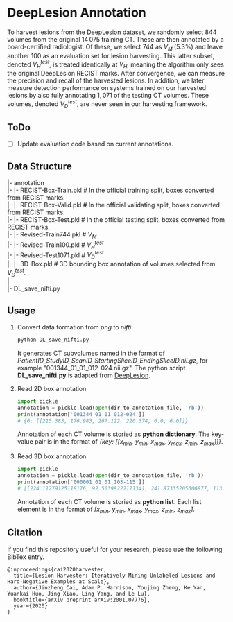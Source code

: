 # DeepLesion Annotation  
To harvest lesions from the [DeepLesion](https://nihcc.app.box.com/v/DeepLesion) dataset, we randomly select $844$ volumes from the original $14\,075$ training CT. These are then annotated by a board-certified radiologist. Of these, we select $744$ as $V_{M}$ ($5.3\%$) and leave another $100$ as an evaluation set for lesion harvesting. This latter subset, denoted $V_{H}^{test}$, is treated identically at $V_{H}$, meaning the algorithm only sees the original DeepLesion RECIST marks. After convergence, we can measure the precision and recall of the harvested lesions. In addition, we later measure detection performance on systems trained on our harvested lesions by also fully annotating $1,071$ of the testing CT volumes. These volumes, denoted $V_{D}^{test}$, are never seen in our harvesting framework. 

## ToDo
- [ ] Update evaluation code based on current annotations. 

## Data Structure
|- annotation  
|- |- RECIST-Box-Train.pkl # In the official training split, boxes converted from RECIST marks.  
|- |- RECIST-Box-Valid.pkl # In the official validating split, boxes converted from RECIST marks.  
|- |- RECIST-Box-Test.pkl  # In the official testing split, boxes converted from RECIST marks.  
|- |- Revised-Train744.pkl # $V_{M}$  
|- |- Revised-Train100.pkl # $V_{H}^{test}$  
|- |- Revised-Test1071.pkl # $V_{D}^{test}$  
|- |- 3D-Box.pkl # 3D bounding box annotation of volumes selected from $V_{D}^{test}$.  
|  
|- DL_save_nifti.py 

## Usage 
1. Convert data formation from *png* to *nifti*:
    ```python 
    python DL_save_nifti.py 
    ```
    It generates CT subvolumes named in the format of *PatientID_StudyID_ScanID_StartingSliceID_EndingSliceID.nii.gz*, for example "001344_01_01_012-024.nii.gz". The python script **DL_save_nifti.py** is adapted from [DeepLesion](https://nihcc.app.box.com/v/DeepLesion).

2. Read 2D box annotation
    ```python
    import pickle 
    annotation = pickle.load(open(dir_to_annotation_file, 'rb'))
    print(annotation['001344_01_01_012-024']) 
    # {6: [[215.383, 176.983, 267.122, 220.374, 6.0, 6.0]]} 
    ```
    Annotation of each CT volume is storied as **python dictionary**. The key-value pair is in the format of *{key: [[$x_{min}$, $y_{min}$, $x_{max}$, $y_{max}$, $z_{min}$, $z_{max}$]]}*. 

3. Read 3D box annotation
    ```python
    import pickle 
    annotation = pickle.load(open(dir_to_annotation_file, 'rb'))
    print(annotation['000001_01_01_103-115'])
    # [[224.11279125118176, 92.50398222171341, 241.87335205606877, 113.86161863265343, 5.0, 6.0], [234.21612865759417, 78.1168292149383, 256.46265925305823, 104.75412242792794, 5.0, 6.0]]
    ```
    Annotation of each CT volume is storied as **python list**. Each list element is in the format of *[$x_{min}$, $y_{min}$, $x_{max}$, $y_{max}$, $z_{min}$, $z_{max}$]*.

## Citation
If you find this repository useful for your research, please use the following BibTex entry. 
```
@inproceedings{cai2020harvester,
  title={Lesion Harvester: Iteratively Mining Unlabeled Lesions and Hard-Negative Examples at Scale},
  author={Jinzheng Cai, Adam P. Harrison, Youjing Zheng, Ke Yan, Yuankai Huo, Jing Xiao, Ling Yang, and Le Lu},
  booktitle={arXiv preprint arXiv:2001.07776},
  year={2020}
}
```